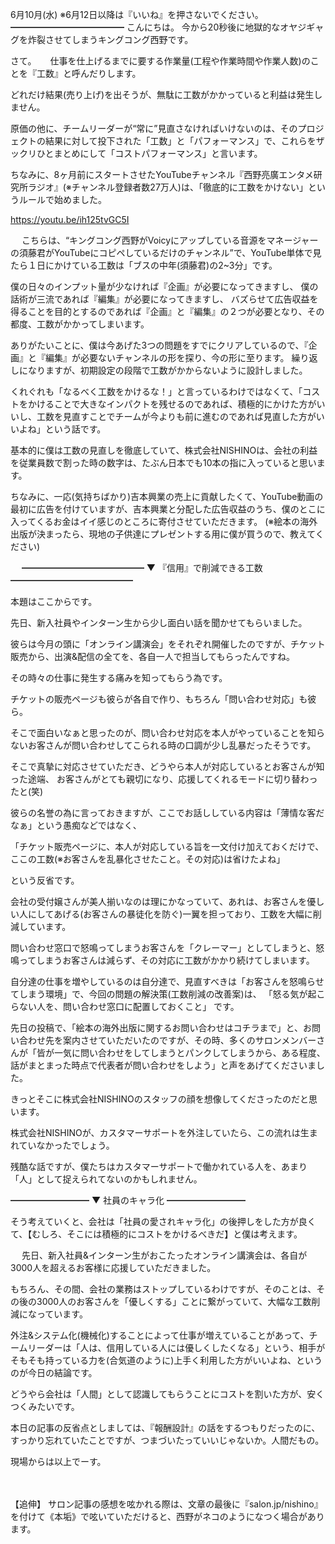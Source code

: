 6月10月(水) ※6月12日以降は『いいね』を押さないでください。
━━━━━━━━━━━━━
こんにちは。
今から20秒後に地獄的なオヤジギャグを炸裂させてしまうキングコング西野です。

さて。
　
仕事を仕上げるまでに要する作業量(工程や作業時間や作業人数)のことを『工数』と呼んだりします。

どれだけ結果(売り上げ)を出そうが、無駄に工数がかかっていると利益は発生しません。

原価の他に、チームリーダーが“常に”見直さなければいけないのは、そのプロジェクトの結果に対して投下された「工数」と「パフォーマンス」で、これらをザックリひとまとめにして「コストパフォーマンス」と言います。

ちなみに、8ヶ月前にスタートさせたYouTubeチャンネル『西野亮廣エンタメ研究所ラジオ』(※チャンネル登録者数27万人)は、「徹底的に工数をかけない」というルールで始めました。

https://youtu.be/ih125tvGC5I

　
こちらは、“キングコング西野がVoicyにアップしている音源をマネージャーの須藤君がYouTubeにコピペしているだけのチャンネル”で、YouTube単体で見たら１日にかけている工数は「ブスの中年(須藤君)の2~3分」です。

僕の日々のインプット量が少なければ『企画』が必要になってきますし、
僕の話術が三流であれば『編集』が必要になってきますし、
バズらせて広告収益を得ることを目的とするのであれば『企画』と『編集』の２つが必要となり、その都度、工数がかかってしまいます。

ありがたいことに、僕は今あげた3つの問題をすでにクリアしているので、『企画』と『編集』が必要ないチャンネルの形を探り、今の形に至ります。
繰り返しになりますが、初期設定の段階で工数がかからないように設計しました。

くれぐれも「なるべく工数をかけるな！」と言っているわけではなくて、「コストをかけることで大きなインパクトを残せるのであれば、積極的にかけた方がいいし、工数を見直すことでチームが今よりも前に進むのであれば見直した方がいいよね」という話です。

基本的に僕は工数の見直しを徹底していて、株式会社NISHINOは、会社の利益を従業員数で割った時の数字は、たぶん日本でも10本の指に入っていると思います。

ちなみに、一応(気持ちばかり)吉本興業の売上に貢献したくて、YouTube動画の最初に広告を付けていますが、吉本興業と分配した広告収益のうち、僕のとこに入ってくるお金はイイ感じのところに寄付させていただきます。
(※絵本の海外出版が決まったら、現地の子供達にプレゼントする用に僕が買うので、教えてください)
　

　
━━━━━━━━━━━━━━
▼ 『信用』で削減できる工数
━━━━━━━━━━━━━━

本題はここからです。

先日、新入社員やインターン生から少し面白い話を聞かせてもらいました。

彼らは今月の頭に「オンライン講演会」をそれぞれ開催したのですが、チケット販売から、出演&配信の全てを、各自一人で担当してもらったんですね。

その時々の仕事に発生する痛みを知ってもらう為です。

チケットの販売ページも彼らが各自で作り、もちろん「問い合わせ対応」も彼ら。

そこで面白いなぁと思ったのが、問い合わせ対応を本人がやっていることを知らないお客さんが問い合わせしてこられる時の口調が少し乱暴だったそうです。

そこで真摯に対応させていただき、どうやら本人が対応しているとお客さんが知った途端、
お客さんがとても親切になり、応援してくれるモードに切り替わったと(笑)

彼らの名誉の為に言っておきますが、ここでお話ししている内容は「薄情な客だなぁ」という愚痴などではなく、

「チケット販売ページに、本人が対応している旨を一文付け加えておくだけで、ここの工数(※お客さんを乱暴化させたこと。その対応)は省けたよね」

という反省です。

会社の受付嬢さんが美人揃いなのは理にかなっていて、あれは、お客さんを優しい人にしてあげる(お客さんの暴徒化を防ぐ)一翼を担っており、工数を大幅に削減しています。

問い合わせ窓口で怒鳴ってしまうお客さんを「クレーマー」としてしまうと、怒鳴ってしまうお客さんは減らず、その対応に工数がかかり続けてしまいます。

自分達の仕事を増やしているのは自分達で、見直すべきは「お客さんを怒鳴らせてしまう環境」で、今回の問題の解決策(工数削減の改善案)は、
「怒る気が起こらない人を、問い合わせ窓口に配置しておくこと」
です。

先日の投稿で、「絵本の海外出版に関するお問い合わせはコチラまで」と、お問い合わせ先を案内させていただいたのですが、その時、多くのサロンメンバーさんが「皆が一気に問い合わせをしてしまうとパンクしてしまうから、ある程度、話がまとまった時点で代表者が問い合わせをしよう」と声をあげてくださいました。

きっとそこに株式会社NISHINOのスタッフの顔を想像してくださったのだと思います。

株式会社NISHINOが、カスタマーサポートを外注していたら、この流れは生まれていなかったでしょう。

残酷な話ですが、僕たちはカスタマーサポートで働かれている人を、あまり「人」として捉えられてないのかもしれません。


━━━━━━━━━
▼ 社員のキャラ化
━━━━━━━━━

そう考えていくと、会社は「社員の愛されキャラ化」の後押しをした方が良くて、【むしろ、そこには積極的にコストをかけるべきだ】と僕は考えます。

　
先日、新入社員&インターン生がおこたったオンライン講演会は、各自が3000人を超えるお客様に応援していただきました。

もちろん、その間、会社の業務はストップしているわけですが、そのことは、その後の3000人のお客さんを「優しくする」ことに繋がっていて、大幅な工数削減になっています。

外注&システム化(機械化)することによって仕事が増えていることがあって、チームリーダーは「人は、信用している人には優しくしたくなる」という、相手がそもそも持っている力を(合気道のように)上手く利用した方がいいよね、というのが今日の結論です。

どうやら会社は「人間」として認識してもらうことにコストを割いた方が、安くつくみたいです。

本日の記事の反省点としましては、『報酬設計』の話をするつもりだったのに、すっかり忘れていたことですが、つまづいたっていいじゃないか。人間だもの。

現場からは以上でーす。

　
　

【追伸】
サロン記事の感想を呟かれる際は、文章の最後に『salon.jp/nishino』を付けて《本垢》で呟いていただけると、西野がネコのようになつく場合があります。
